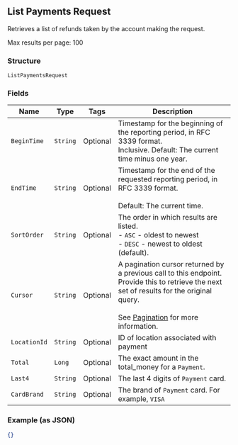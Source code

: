 ## List Payments Request

Retrieves a list of refunds taken by the account making the request.

Max results per page: 100

### Structure

`ListPaymentsRequest`

### Fields

| Name | Type | Tags | Description |
|  --- | --- | --- | --- |
| `BeginTime` | `String` | Optional | Timestamp for the beginning of the reporting period, in RFC 3339 format.<br>Inclusive. Default: The current time minus one year. |
| `EndTime` | `String` | Optional | Timestamp for the end of the requested reporting period, in RFC 3339 format.<br><br>Default: The current time. |
| `SortOrder` | `String` | Optional | The order in which results are listed.<br>- `ASC` - oldest to newest<br>- `DESC` - newest to oldest (default). |
| `Cursor` | `String` | Optional | A pagination cursor returned by a previous call to this endpoint.<br>Provide this to retrieve the next set of results for the original query.<br><br>See [Pagination](https://developer.squareup.com/docs/basics/api101/pagination) for more information. |
| `LocationId` | `String` | Optional | ID of location associated with payment |
| `Total` | `Long` | Optional | The exact amount in the total_money for a `Payment`. |
| `Last4` | `String` | Optional | The last 4 digits of `Payment` card. |
| `CardBrand` | `String` | Optional | The brand of `Payment` card. For example, `VISA` |

### Example (as JSON)

```json
{}
```

